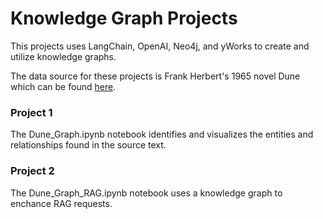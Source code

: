# Knowledge Graph Projects

This projects uses LangChain, OpenAI, Neo4j, and yWorks to create and utilize knowledge graphs.

 The data source for these projects is Frank Herbert's 1965 novel Dune which can be found [here](https://raw.githubusercontent.com/ganesh-k13/shell/master/test_search/www.glozman.com/TextPages/Frank%20Herbert%20-%20Dune.txt).

### Project 1

The Dune_Graph.ipynb notebook identifies and visualizes the entities and relationships found in the source text.

### Project 2 

The Dune_Graph_RAG.ipynb notebook uses a knowledge graph to enchance RAG requests.
